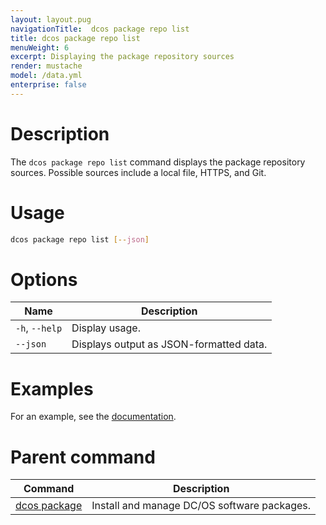 ```yaml
---
layout: layout.pug
navigationTitle:  dcos package repo list
title: dcos package repo list
menuWeight: 6
excerpt: Displaying the package repository sources
render: mustache
model: /data.yml
enterprise: false
---
```



# Description
The `dcos package repo list` command displays the package repository sources. Possible sources include a local file, HTTPS, and Git.

# Usage

```bash
dcos package repo list [--json]
```

# Options

| Name | Description |
|---------|-------------|
| `-h`, `--help` | Display usage. |
| `--json`   | Displays output as  JSON-formatted data. |



# Examples

For an example, see the [documentation](/1.13/administering-clusters/repo/).

# Parent command

| Command | Description |
|---------|-------------|
| [dcos package](/1.13/cli/command-reference/dcos-package/)   | Install and manage DC/OS software packages. |
